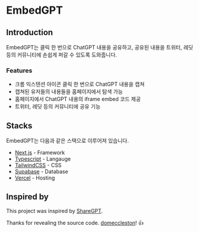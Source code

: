# EmbedGPT

## Introduction

EmbedGPT는 클릭 한 번으로 ChatGPT 내용을 공유하고, 공유된 내용을 트위터, 레딧 등의 커뮤니티에 손쉽게 퍼갈 수 있도록 도와줍니다.

### Features

- 크롬 익스텐션 아이콘 클릭 한 번으로 ChatGPT 내용을 캡쳐
- 캡쳐된 유저들의 내용들을 홈페이지에서 탐색 가능
- 홈페이지에서 ChatGPT 내용의 iframe embed 코드 제공
- 트위터, 레딧 등의 커뮤니티에 공유 기능

## Stacks

EmbedGPT는 다음과 같은 스택으로 이루어져 있습니다.

- [Next.js](https://nextjs.org/) - Framework
- [Typescript](https://www.typescriptlang.org/) - Langauge
- [TailwindCSS](https://tailwindcss.com) - CSS
- [Supabase](https://supabase.com/) - Database
- [Vercel](https://vercel.com) - Hosting

## Inspired by

This project was inspired by [ShareGPT](https://github.com/domeccleston/sharegpt).

Thanks for revealing the source code. [domeccleston](https://github.com/domeccleston)! 👍
